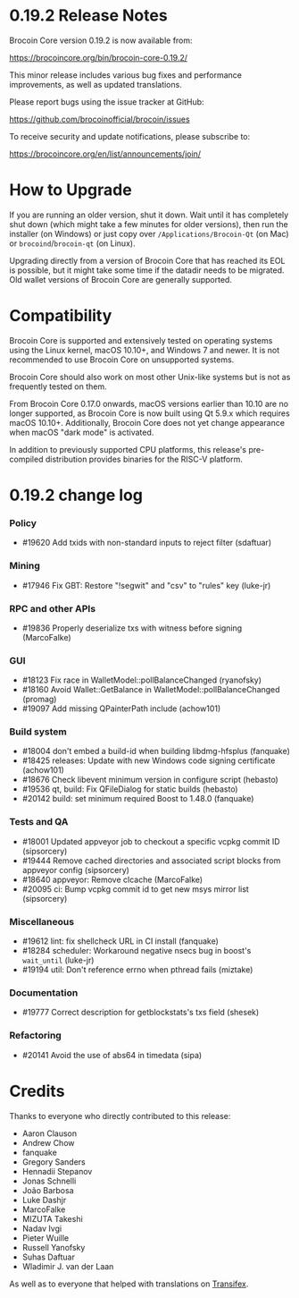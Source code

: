 0.19.2 Release Notes
===============================

Brocoin Core version 0.19.2 is now available from:

  <https://brocoincore.org/bin/brocoin-core-0.19.2/>

This minor release includes various bug fixes and performance
improvements, as well as updated translations.

Please report bugs using the issue tracker at GitHub:

  <https://github.com/brocoinofficial/brocoin/issues>

To receive security and update notifications, please subscribe to:

  <https://brocoincore.org/en/list/announcements/join/>

How to Upgrade
==============

If you are running an older version, shut it down. Wait until it has completely
shut down (which might take a few minutes for older versions), then run the
installer (on Windows) or just copy over `/Applications/Brocoin-Qt` (on Mac)
or `brocoind`/`brocoin-qt` (on Linux).

Upgrading directly from a version of Brocoin Core that has reached its EOL is
possible, but it might take some time if the datadir needs to be migrated. Old
wallet versions of Brocoin Core are generally supported.

Compatibility
==============

Brocoin Core is supported and extensively tested on operating systems using
the Linux kernel, macOS 10.10+, and Windows 7 and newer. It is not recommended
to use Brocoin Core on unsupported systems.

Brocoin Core should also work on most other Unix-like systems but is not
as frequently tested on them.

From Brocoin Core 0.17.0 onwards, macOS versions earlier than 10.10 are no
longer supported, as Brocoin Core is now built using Qt 5.9.x which requires
macOS 10.10+. Additionally, Brocoin Core does not yet change appearance when
macOS "dark mode" is activated.

In addition to previously supported CPU platforms, this release's pre-compiled
distribution provides binaries for the RISC-V platform.

0.19.2 change log
=================

### Policy
- #19620 Add txids with non-standard inputs to reject filter (sdaftuar)

### Mining
- #17946 Fix GBT: Restore "!segwit" and "csv" to "rules" key (luke-jr)

### RPC and other APIs
- #19836 Properly deserialize txs with witness before signing (MarcoFalke)

### GUI
- #18123 Fix race in WalletModel::pollBalanceChanged (ryanofsky)
- #18160 Avoid Wallet::GetBalance in WalletModel::pollBalanceChanged (promag)
- #19097 Add missing QPainterPath include (achow101)

### Build system
- #18004 don't embed a build-id when building libdmg-hfsplus (fanquake)
- #18425 releases: Update with new Windows code signing certificate (achow101)
- #18676 Check libevent minimum version in configure script (hebasto)
- #19536 qt, build: Fix QFileDialog for static builds (hebasto)
- #20142 build: set minimum required Boost to 1.48.0 (fanquake)

### Tests and QA
- #18001 Updated appveyor job to checkout a specific vcpkg commit ID (sipsorcery)
- #19444 Remove cached directories and associated script blocks from appveyor config (sipsorcery)
- #18640 appveyor: Remove clcache (MarcoFalke)
- #20095 ci: Bump vcpkg commit id to get new msys mirror list (sipsorcery)

### Miscellaneous
- #19612 lint: fix shellcheck URL in CI install (fanquake)
- #18284 scheduler: Workaround negative nsecs bug in boost's `wait_until` (luke-jr)
- #19194 util: Don't reference errno when pthread fails (miztake)

### Documentation
- #19777 Correct description for getblockstats's txs field (shesek)

### Refactoring
- #20141 Avoid the use of abs64 in timedata (sipa)

Credits
=======

Thanks to everyone who directly contributed to this release:

- Aaron Clauson
- Andrew Chow
- fanquake
- Gregory Sanders
- Hennadii Stepanov
- Jonas Schnelli
- João Barbosa
- Luke Dashjr
- MarcoFalke
- MIZUTA Takeshi
- Nadav Ivgi
- Pieter Wuille
- Russell Yanofsky
- Suhas Daftuar
- Wladimir J. van der Laan

As well as to everyone that helped with translations on
[Transifex](https://www.transifex.com/brocoin/brocoin/).
